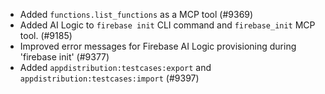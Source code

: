 - Added `functions.list_functions` as a MCP tool (#9369)
- Added AI Logic to `firebase init` CLI command and `firebase_init` MCP tool. (#9185)
- Improved error messages for Firebase AI Logic provisioning during 'firebase init' (#9377)
- Added `appdistribution:testcases:export` and `appdistribution:testcases:import` (#9397)

